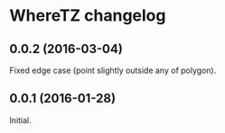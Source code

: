 # WhereTZ changelog

## 0.0.2 (2016-03-04)

Fixed edge case (point slightly outside any of polygon).

## 0.0.1 (2016-01-28)

Initial.
